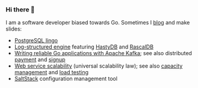 ### Hi there 👋

I am a software developer biased towards Go.
Sometimes I [blog](https://marselester.com) and make slides:

- [PostgreSQL lingo](https://go-talks.appspot.com/github.com/marselester/storage-engines/postgres-lingo.slide)
- [Log-structured engine](https://go-talks.appspot.com/github.com/marselester/storage-engines/log-structured-engine2.slide)
  featuring [HastyDB](https://github.com/marselester/hastydb) and
  [RascalDB](https://github.com/marselester/rascaldb)
- [Writing reliable Go applications with Apache Kafka](https://go-talks.appspot.com/github.com/marselester/kafka-for-gophers/kafka.slide); see also distributed [payment](https://github.com/marselester/distributed-payment) and
  [signup](https://github.com/marselester/distributed-signup)
- [Web service scalability](https://go-talks.appspot.com/github.com/marselester/scalability/scalability.slide)
  (universal scalability law);
  see also [capacity management](https://github.com/marselester/capacity)
  and [load testing](https://github.com/marselester/load-testing)
- [SaltStack](https://slides.com/marselester/saltstack) configuration management tool
